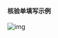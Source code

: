 #### 核验单填写示例

![img](https://github.com/jdcloudcom/cn/blob/zhaomeichen-beian-20200824/documentation/Domain-Name-%26-License/Image-Domain/ZMC-Image-Domain/ZMC-General-check-list.png)
